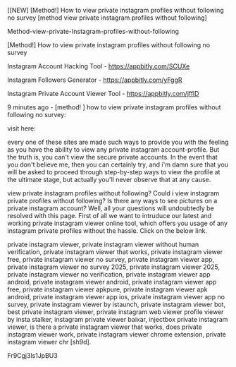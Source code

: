 [[NEW] [Method!] How to view private instagram profiles without following no survey [method view private instagram profiles without following]

Method-view-private-Instagram-profiles-without-following

[Method!] How to view private instagram profiles without following no survey

Instagram Account Hacking Tool - https://appbitly.com/SCUXe

Instagram Followers Generator - https://appbitly.com/yFggR

Instagram Private Account Viewer Tool - https://appbitly.com/jfflD

9 minutes ago - [method! ] how to view private instagram profiles without following no survey:

visit here:

every one of these sites are made such ways to provide you with the feeling as you have the ability to view any private instagram account-profile. But the truth is, you can't view the secure private accounts. In the event that you don't believe me, then you can certainly try, and i'm damn sure that you will be asked to proceed through step-by-step ways to view the profile at the ultimate stage, but actually you'll never observe that at any cause.

view private instagram profiles without following? Could i view instagram private profiles without following? Is there any ways to see pictures on a private instagram account? Well, all your questions will undoubtedly be resolved with this page. First of all we want to intruduce our latest and working private instagram viewer online tool, which offers you usage of any instagram private profiles without the hassle. Click on the below link.

private instagram viewer, private instagram viewer without human verification, private instagram viewer that works, private instagram viewer free, private instagram viewer no survey, private instagram viewer app, private instagram viewer no survey 2025, private instagram viewer 2025, private instagram viewer no verification, private instagram viewer app android, private instagram viewer android, private instagram viewer app free, private instagram viewer apkpure, private instagram viewer apk android, private instagram viewer app ios, private instagram viewer app no survey, private instagram viewer by istaunch, private instagram viewer bot, best private instagram viewer, private instagram web viewer profile viewer by insta stalker, instagram private viewer baixar, injectbox private instagram viewer, is there a private instagram viewer that works, does private instagram viewer work, private instagram viewer chrome extension, private instagram viewer chr [sh9d].

Fr9Cgj3ls1JpBU3


